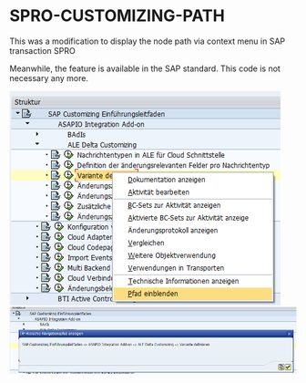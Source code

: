 # SPRO-CUSTOMIZING-PATH
This was a modification to display the node path via context menu in SAP transaction SPRO

Meanwhile, the feature is available in the SAP standard. This code is not necessary any more. 

![Context Menu](https://github.com/rplantiko/SPRO-CUSTOMIZING-PATH/blob/master/images/context-menu.png)
![Popup](https://github.com/rplantiko/SPRO-CUSTOMIZING-PATH/blob/master/images/popu-with-path.png)
